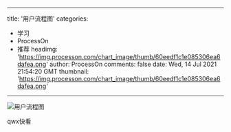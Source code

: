 
---
title: '用户流程图'
categories: 
 - 学习
 - ProcessOn
 - 推荐
headimg: 'https://img.processon.com/chart_image/thumb/60eedf1c1e085306ea6dafea.png'
author: ProcessOn
comments: false
date: Wed, 14 Jul 2021 21:54:20 GMT
thumbnail: 'https://img.processon.com/chart_image/thumb/60eedf1c1e085306ea6dafea.png'
---

<div>   
<img class="thumb" alt="用户流程图" src="https://img.processon.com/chart_image/thumb/60eedf1c1e085306ea6dafea.png" referrerpolicy="no-referrer">
<p>qwx快看</p>  
</div>
            